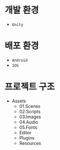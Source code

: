 # 개발 환경
 - `Unity`

# 배포 환경
 - `Android`
 - `IOS`

# 프로젝트 구조
- Assets
    + 01.Scenes
    + 02.Scripts
    + 03.Images
    + 04.Audio
    + 05.Fonts
    + Editor
    + Plugins
    + Resources
